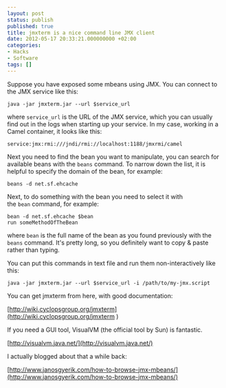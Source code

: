 ```yaml
---
layout: post
status: publish
published: true
title: jmxterm is a nice command line JMX client
date: 2012-05-17 20:33:21.000000000 +02:00
categories:
- Hacks
- Software
tags: []
---
```

Suppose you have exposed some mbeans using JMX. You can connect to the JMX service like this:

```
java -jar jmxterm.jar --url $service_url
```

where `service_url` is the URL of the JMX service, which you can usually find out in the logs when starting up your service. In my case, working in a Camel container, it looks like this:

```
service:jmx:rmi:///jndi/rmi://localhost:1188/jmxrmi/camel
```

Next you need to find the bean you want to manipulate, you can search for available beans with the `beans` command. To narrow down the list, it is helpful to specify the domain of the bean, for example:

```
beans -d net.sf.ehcache
```

Next, to do something with the bean you need to select it with the `bean` command, for example:

```
bean -d net.sf.ehcache $bean
run someMethodOfTheBean
```

where `bean` is the full name of the bean as you found previously with the `beans` command. It's pretty long, so you definitely want to copy & paste rather than typing.

You can put this commands in text file and run them non-interactively like this:

```
java -jar jmxterm.jar --url $service_url -i /path/to/my-jmx.script
```

You can get jmxterm from here, with good documentation:

[http://wiki.cyclopsgroup.org/jmxterm](http://wiki.cyclopsgroup.org/jmxterm  )

If you need a GUI tool, VisualVM (the official tool by Sun) is fantastic.

[http://visualvm.java.net/](http://visualvm.java.net/)

I actually blogged about that a while back:

[http://www.janosgyerik.com/how-to-browse-jmx-mbeans/](http://www.janosgyerik.com/how-to-browse-jmx-mbeans/)
